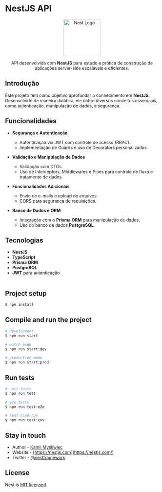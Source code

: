 # NestJS API

<p align="center">
  <a href="http://nestjs.com/" target="blank"><img src="https://nestjs.com/img/logo-small.svg" width="120" alt="Nest Logo" /></a>
</p>

<p align="center">API desenvolvida com <b>NestJS</b> para estudo e prática de construção de aplicações server-side escaláveis e eficientes.</p>

## Introdução

Este projeto tem como objetivo aprofundar o conhecimento em **NestJS**. Desenvolvido de maneira didática, ele cobre diversos conceitos essenciais, como autenticação, manipulação de dados, e segurança.

## Funcionalidades

- **Segurança e Autenticação**
  - Autenticação via JWT com controle de acesso (RBAC).
  - Implementação de Guards e uso de Decorators personalizados.

- **Validação e Manipulação de Dados**
  - Validação com DTOs.
  - Uso de Interceptors, Middlewares e Pipes para controle de fluxo e tratamento de dados.

- **Funcionalidades Adicionais**
  - Envio de e-mails e upload de arquivos.
  - CORS para segurança de requisições.

- **Banco de Dados e ORM**
  - Integração com o **Prisma ORM** para manipulação de dados.
  - Uso do banco de dados **PostgreSQL**.

## Tecnologias

- **NestJS**
- **TypeScript**
- **Prisma ORM**
- **PostgreSQL**
- **JWT** para autenticação
<br><br>

## Project setup

```bash
$ npm install
```

## Compile and run the project

```bash
# development
$ npm run start

# watch mode
$ npm run start:dev

# production mode
$ npm run start:prod
```

## Run tests

```bash
# unit tests
$ npm run test

# e2e tests
$ npm run test:e2e

# test coverage
$ npm run test:cov
```

## Stay in touch

- Author - [Kamil Myśliwiec](https://twitter.com/kammysliwiec)
- Website - [https://nestjs.com](https://nestjs.com/)
- Twitter - [@nestframework](https://twitter.com/nestframework)

## License

Nest is [MIT licensed](https://github.com/nestjs/nest/blob/master/LICENSE).
